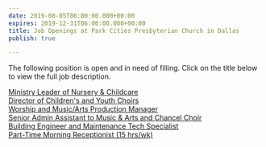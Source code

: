 ```yaml
---
date: 2019-08-05T06:00:00.000+00:00
expires: 2019-12-31T06:00:00.000+00:00
title: Job Openings at Park Cities Presbyterian Church in Dallas
publish: true

---
```

The following position is open and in need of filling. Click on the title below to view the full job description.

[Ministry Leader of Nursery & Childcare](https://jobsatpcpc.org/job-description/213/ "Ministry Leader of Nursery & Childcare")  
[Director of Children's and Youth Choirs](https://jobsatpcpc.org/job-description/211/ "Director of Children's and Youth Choirs")  
[Worship and Music/Arts Production Manager](https://jobsatpcpc.org/job-description/209/ "Worship and Music/Arts Production Manager")    
[Senior Admin Assistant to Music & Arts and Chancel Choir](https://jobsatpcpc.org/job-description/219/ "Senior Admin Assistant to Music & Arts and Chancel Choir")  
[Building Engineer and Maintenance Tech Specialist](https://jobsatpcpc.org/job-description/212/ "Building Engineer and Maintenance Tech Specialist")  
[Part-Time Morning Receptionist (15 hrs/wk)](https://www.jobsatpcpc.org/job-description/217/ "Part-Time Morning Receptionist (15 hrs/wk)")